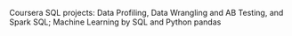 Coursera SQL projects: Data Profiling, Data Wrangling and AB Testing, and Spark SQL; 
Machine Learning by SQL and Python pandas

